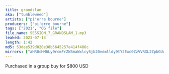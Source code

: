 ```yaml
---
title: grandslam
aka: ["tumbleweed"]
artists: ["pi'erre bourne"]
producers: ["pi'erre bourne"]
tags: ["2021", "OG file"]
file_name: SESSION_7_GRANDSLAM_1.mp3
leaked: 2023-07-13
length: 1:42
md5: 53dee539d020e38b5645257e414f486c
mirrors: ["aHR0cHM6Ly9rcmFrZW5maWxlcy5jb20vdmlldy9tY2Exc0ZzVVRXL2ZpbGUuaHRtbA==", "aHR0cHM6Ly9kYnJlZS5vcmcvdi80YjA4OTg="]
---
```

Purchased in a group buy for $800 USD
